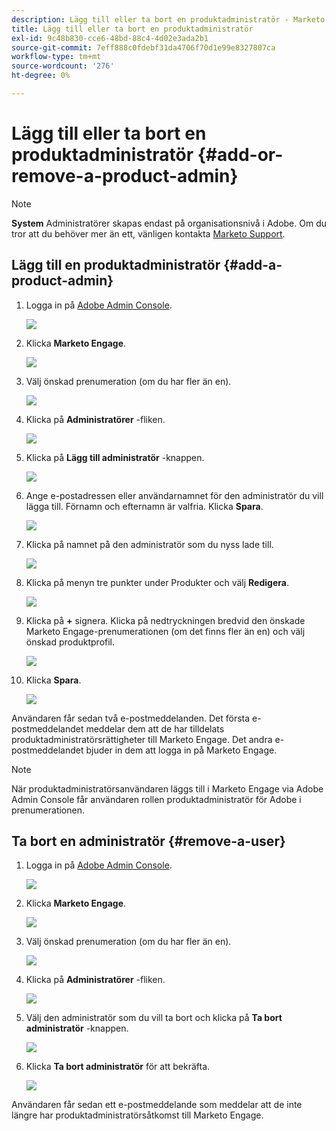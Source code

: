 ```yaml
---
description: Lägg till eller ta bort en produktadministratör - Marketo Docs - produktdokumentation
title: Lägg till eller ta bort en produktadministratör
exl-id: 9c48b830-cce6-48bd-88c4-4d02e3ada2b1
source-git-commit: 7eff888c0fdebf31da4706f70d1e99e8327807ca
workflow-type: tm+mt
source-wordcount: '276'
ht-degree: 0%

---
```


# Lägg till eller ta bort en produktadministratör {#add-or-remove-a-product-admin}

>[!NOTE]
>
>**System** Administratörer skapas endast på organisationsnivå i Adobe. Om du tror att du behöver mer än ett, vänligen kontakta [Marketo Support](https://nation.marketo.com/t5/support/ct-p/Support).

## Lägg till en produktadministratör {#add-a-product-admin}

1. Logga in på [Adobe Admin Console](https://adminconsole.adobe.com/).

   ![](assets/add-or-remove-a-product-admin-1.png)

1. Klicka **Marketo Engage**.

   ![](assets/add-or-remove-a-product-admin-2.png)

1. Välj önskad prenumeration (om du har fler än en).

   ![](assets/add-or-remove-a-product-admin-3.png)

1. Klicka på **Administratörer** -fliken.

   ![](assets/add-or-remove-a-product-admin-4.png)

1. Klicka på **Lägg till administratör** -knappen.

   ![](assets/add-or-remove-a-product-admin-5.png)

1. Ange e-postadressen eller användarnamnet för den administratör du vill lägga till. Förnamn och efternamn är valfria. Klicka **Spara**.

   ![](assets/add-or-remove-a-product-admin-6.png)

1. Klicka på namnet på den administratör som du nyss lade till.

   ![](assets/add-or-remove-a-product-admin-7.png)

1. Klicka på menyn tre punkter under Produkter och välj **Redigera**.

   ![](assets/add-or-remove-a-product-admin-8.png)

1. Klicka på **+** signera. Klicka på nedtryckningen bredvid den önskade Marketo Engage-prenumerationen (om det finns fler än en) och välj önskad produktprofil.

   ![](assets/add-or-remove-a-product-admin-9.png)

1. Klicka **Spara**.

   ![](assets/add-or-remove-a-product-admin-10.png)

Användaren får sedan två e-postmeddelanden. Det första e-postmeddelandet meddelar dem att de har tilldelats produktadministratörsrättigheter till Marketo Engage. Det andra e-postmeddelandet bjuder in dem att logga in på Marketo Engage.

>[!NOTE]
>
>När produktadministratörsanvändaren läggs till i Marketo Engage via Adobe Admin Console får användaren rollen produktadministratör för Adobe i prenumerationen.

## Ta bort en administratör {#remove-a-user}

1. Logga in på [Adobe Admin Console](https://adminconsole.adobe.com/).

   ![](assets/add-or-remove-a-product-admin-11.png)

1. Klicka **Marketo Engage**.

   ![](assets/add-or-remove-a-product-admin-12.png)

1. Välj önskad prenumeration (om du har fler än en).

   ![](assets/add-or-remove-a-product-admin-13.png)

1. Klicka på **Administratörer** -fliken.

   ![](assets/add-or-remove-a-product-admin-14.png)

1. Välj den administratör som du vill ta bort och klicka på **Ta bort administratör** -knappen.

   ![](assets/add-or-remove-a-product-admin-15.png)

1. Klicka **Ta bort administratör** för att bekräfta.

   ![](assets/add-or-remove-a-product-admin-16.png)

Användaren får sedan ett e-postmeddelande som meddelar att de inte längre har produktadministratörsåtkomst till Marketo Engage.
